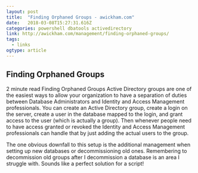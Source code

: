 ```yaml
---
layout: post 
title:  "Finding Orphaned Groups - awickham.com" 
date:   2018-03-08T15:27:31.616Z 
categories: powershell dbatools activedirectory
link: http://awickham.com/management/finding-orphaned-groups/ 
tags:
  - links
ogtype: article 
---
```


## Finding Orphaned Groups
 2 minute read
Finding Orphaned Groups
Active Directory groups are one of the easiest ways to allow your organization to have a separation of duties between Database Administrators and Identity and Access Management professionals. You can create an Active Directory group, create a login on the server, create a user in the database mapped to the login, and grant access to the user (which is actually a group). Then whenever people need to have access granted or revoked the Identity and Access Management professionals can handle that by just adding the actual users to the group.

The one obvious downfall to this setup is the additional management when setting up new databases or decommissioning old ones. Remembering to decommission old groups after I decommission a database is an area I struggle with. Sounds like a perfect solution for a script!